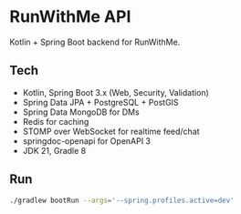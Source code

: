 # RunWithMe API


Kotlin + Spring Boot backend for RunWithMe.


## Tech
- Kotlin, Spring Boot 3.x (Web, Security, Validation)
- Spring Data JPA + PostgreSQL + PostGIS
- Spring Data MongoDB for DMs
- Redis for caching
- STOMP over WebSocket for realtime feed/chat
- springdoc-openapi for OpenAPI 3
- JDK 21, Gradle 8


## Run
```bash
./gradlew bootRun --args='--spring.profiles.active=dev'